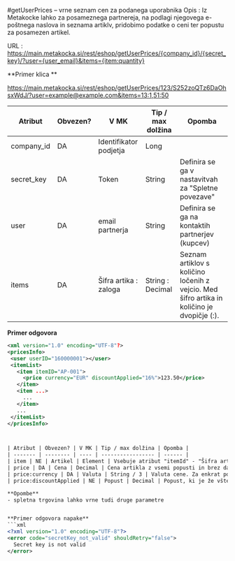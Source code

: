 #getUserPrices – vrne seznam cen za podanega uporabnika
Opis : Iz Metakocke lahko za posameznega partnereja, na podlagi njegovega e-poštnega naslova in seznama artiklv, pridobimo podatke o ceni ter popustu za posamezen artikel.


URL : https://main.metakocka.si/rest/eshop/getUserPrices/{company_id}/{secret_key}/?user={user_email}&items={item:quantity}

**Primer klica **

https://main.metakocka.si/rest/eshop/getUserPrices/123/S252zoQTz6DaOhsxWdJ/?user=example@example.com&items=13:1,51:50

| Atribut | Obvezen? | V MK | Tip / max dolžina | Opomba |
| ------- | -------- | ---- | ----------------- | ------ |
| company_id | DA | Identifikator podjetja | Long | 
| secret_key | DA | Token | String | Definira se ga v nastavitvah za "Spletne povezave"
| user | DA | email partnerja | String | Definira se ga na kontaktih partnerjev (kupcev)
| items | DA | Šifra artika : zaloga | String : Decimal | Seznam artiklov s količino ločenih z vejcio. Med šifro artika in količino je dvopičje (:).



**Primer odgovora**
```xml
<xml version="1.0" encoding="UTF-8"?>
<pricesInfo>
 <user userID="160000001"></user>
 <itemList>
   <item itemID="AP-001">
     <price currency="EUR" discountApplied="16%">123.50</price>
   </item>
   <item ...>
     ...
   </item>
   ...
 </itemList>
</pricesInfo>



| Atribut | Obvezen? | V MK | Tip / max dolžina | Opomba |
| ------- | -------- | ---- | ----------------- | ------ |
| item | NE | Artikel | Element | Vsebuje atribut "itemId" - "Šifra artikla"
| price | DA | Cena | Decimal | Cena artikla z vsemi popusti in brez davka.
| price:currency | DA | Valuta | String / 3 | Valuta cene. Za enkrat podprta samo EUR valuta.
| price:discountApplied | NE | Popust | Decimal | Popust, ki je že vštet v ceno.

**Opombe**
- spletna trgovina lahko vrne tudi druge parametre


**Primer odgovora napake**
```xml
<?xml version="1.0" encoding="UTF-8"?>
<error code="secretKey_not_valid" shouldRetry="false">
  Secret key is not valid
</error>
```
